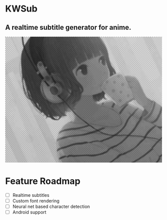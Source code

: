 # KWSub
## A **realtime** subtitle generator for anime.

![](/Doc/Resources/welcome_image.png)


# Feature Roadmap
- [ ] Realtime subtitles
- [ ] Custom font rendering
- [ ] Neural net based character detection
- [ ] Android support
